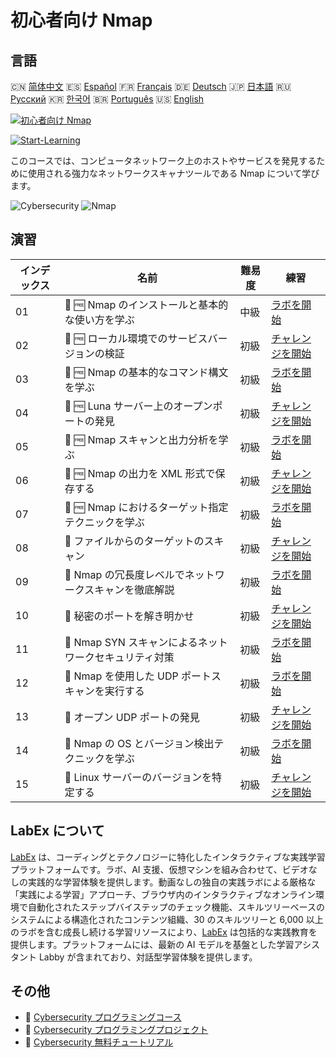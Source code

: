 # 初心者向け Nmap

## 言語

🇨🇳 [简体中文](README_zh.md) 🇪🇸 [Español](README_es.md) 🇫🇷 [Français](README_fr.md) 🇩🇪 [Deutsch](README_de.md) 🇯🇵 [日本語](README_ja.md) 🇷🇺 [Русский](README_ru.md) 🇰🇷 [한국어](README_ko.md) 🇧🇷 [Português](README_pt.md) 🇺🇸 [English](README.md) 

[![初心者向け Nmap](https://cover-creator.labex.io/nmap-for-beginners.png?lang=ja)](https://labex.io/ja/courses/nmap-for-beginners)

[![Start-Learning](https://img.shields.io/badge/Start-Learning-whitesmoke?style=for-the-badge)](https://labex.io/ja/courses/nmap-for-beginners)

このコースでは、コンピュータネットワーク上のホストやサービスを発見するために使用される強力なネットワークスキャナツールである Nmap について学びます。

![Cybersecurity](https://img.shields.io/badge/Cybersecurity-whitesmoke?style=for-the-badge&logo=cybersecurity)
![Nmap](https://img.shields.io/badge/Nmap-whitesmoke?style=for-the-badge&logo=nmap)


## 演習

|   インデックス | 名前                                                    | 難易度   | 練習                                                                                                                                                       |
|----------------|---------------------------------------------------------|----------|------------------------------------------------------------------------------------------------------------------------------------------------------------|
|             01 | 🧩 🆓 Nmap のインストールと基本的な使い方を学ぶ         | 中級     | <a target='_blank' href='https://labex.io/ja/labs/nmap-learn-nmap-installation-and-basic-usage-415924?course=nmap-for-beginners'>ラボを開始</a>            |
|             02 | 🎯 🆓 ローカル環境でのサービスバージョンの検証          | 初級     | <a target='_blank' href='https://labex.io/ja/labs/nmap-verify-service-version-locally-548693?course=nmap-for-beginners'>チャレンジを開始</a>               |
|             03 | 🧩 🆓 Nmap の基本的なコマンド構文を学ぶ                 | 初級     | <a target='_blank' href='https://labex.io/ja/labs/nmap-learn-nmap-basic-command-syntax-415919?course=nmap-for-beginners'>ラボを開始</a>                    |
|             04 | 🎯 🆓 Luna サーバー上のオープンポートの発見             | 初級     | <a target='_blank' href='https://labex.io/ja/labs/nmap-find-open-port-on-luna-server-548697?course=nmap-for-beginners'>チャレンジを開始</a>                |
|             05 | 🧩 🆓 Nmap スキャンと出力分析を学ぶ                     | 初級     | <a target='_blank' href='https://labex.io/ja/labs/nmap-learn-nmap-scanning-and-output-analysis-415926?course=nmap-for-beginners'>ラボを開始</a>            |
|             06 | 🎯 🆓 Nmap の出力を XML 形式で保存する                  | 初級     | <a target='_blank' href='https://labex.io/ja/labs/nmap-save-nmap-output-to-xml-548705?course=nmap-for-beginners'>チャレンジを開始</a>                      |
|             07 | 🧩 🆓 Nmap におけるターゲット指定テクニックを学ぶ       | 初級     | <a target='_blank' href='https://labex.io/ja/labs/nmap-learn-target-specification-techniques-in-nmap-415935?course=nmap-for-beginners'>ラボを開始</a>      |
|             08 | 🎯  ファイルからのターゲットのスキャン                  | 初級     | <a target='_blank' href='https://labex.io/ja/labs/nmap-scan-target-from-file-548715?course=nmap-for-beginners'>チャレンジを開始</a>                        |
|             09 | 🧩  Nmap の冗長度レベルでネットワークスキャンを徹底解説 | 初級     | <a target='_blank' href='https://labex.io/ja/labs/nmap-explore-nmap-verbosity-levels-for-network-scanning-415939?course=nmap-for-beginners'>ラボを開始</a> |
|             10 | 🎯  秘密のポートを解き明かせ                            | 初級     | <a target='_blank' href='https://labex.io/ja/labs/nmap-uncover-the-secret-port-548724?course=nmap-for-beginners'>チャレンジを開始</a>                      |
|             11 | 🧩  Nmap SYN スキャンによるネットワークセキュリティ対策 | 初級     | <a target='_blank' href='https://labex.io/ja/labs/nmap-conduct-nmap-syn-scans-for-network-security-415934?course=nmap-for-beginners'>ラボを開始</a>        |
|             12 | 🧩  Nmap を使用した UDP ポートスキャンを実行する        | 初級     | <a target='_blank' href='https://labex.io/ja/labs/nmap-perform-udp-port-scanning-with-nmap-415938?course=nmap-for-beginners'>ラボを開始</a>                |
|             13 | 🎯  オープン UDP ポートの発見                           | 初級     | <a target='_blank' href='https://labex.io/ja/labs/nmap-find-open-udp-port-548746?course=nmap-for-beginners'>チャレンジを開始</a>                           |
|             14 | 🧩  Nmap の OS とバージョン検出テクニックを学ぶ         | 初級     | <a target='_blank' href='https://labex.io/ja/labs/nmap-learn-nmap-os-and-version-detection-techniques-415925?course=nmap-for-beginners'>ラボを開始</a>     |
|             15 | 🎯  Linux サーバーのバージョンを特定する                | 初級     | <a target='_blank' href='https://labex.io/ja/labs/nmap-identify-linux-server-version-548747?course=nmap-for-beginners'>チャレンジを開始</a>                |

## LabEx について

[LabEx](https://labex.io) は、コーディングとテクノロジーに特化したインタラクティブな実践学習プラットフォームです。ラボ、AI 支援、仮想マシンを組み合わせて、ビデオなしの実践的な学習体験を提供します。動画なしの独自の実践ラボによる厳格な「実践による学習」アプローチ、ブラウザ内のインタラクティブなオンライン環境で自動化されたステップバイステップのチェック機能、スキルツリーベースのシステムによる構造化されたコンテンツ組織、30 のスキルツリーと 6,000 以上のラボを含む成長し続ける学習リソースにより、[LabEx](https://labex.io) は包括的な実践教育を提供します。プラットフォームには、最新の AI モデルを基盤とした学習アシスタント Labby が含まれており、対話型学習体験を提供します。

## その他

- 🔗 [Cybersecurity プログラミングコース](https://github.com/labex-labs/awesome-programming-courses)
- 🔗 [Cybersecurity プログラミングプロジェクト](https://github.com/labex-labs/awesome-programming-projects)
- 🔗 [Cybersecurity 無料チュートリアル](https://github.com/labex-labs/cybersecurity-free-tutorials)

